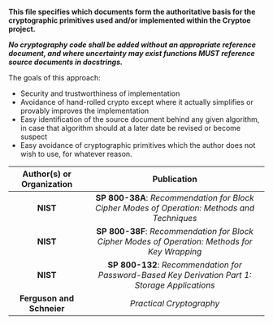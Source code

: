 **This file specifies which documents form the authoritative basis for the cryptographic primitives used and/or implemented within the Cryptoe project.**

***No cryptography code shall be added without an appropriate reference document, and where uncertainty may exist functions MUST reference source documents in docstrings.***

The goals of this approach:

- Security and trustworthiness of implementation
- Avoidance of hand-rolled crypto except where it actually simplifies or provably improves the implementation
- Easy identification of the source document behind any given algorithm, in case that algorithm should at a later date be revised or become suspect
- Easy avoidance of cryptographic primitives which the author does not wish to use, for whatever reason.


| Author(s) or Organization | Publication |
|:---:|:---:|
| **NIST** | **SP 800-38A**: *Recommendation for Block Cipher Modes of Operation: Methods and Techniques* |
| **NIST** | **SP 800-38F**: *Recommendation for Block Cipher Modes of Operation: Methods for Key Wrapping* |
| **NIST** | **SP 800-132**: *Recommendation for Password-Based Key Derivation Part 1: Storage Applications* |
| **Ferguson and Schneier** | *Practical Cryptography* |
